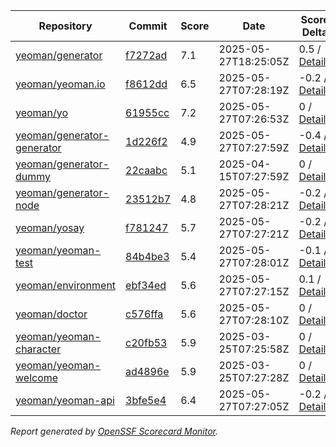 <!-- OPENSSF-SCORECARD-MONITOR:START -->

| Repository | Commit | Score | Date | Score Delta | Report | StepSecurity |
| -- | -- | -- | -- | -- | -- | -- |
| [yeoman/generator](https://github.com/yeoman/generator) | [f7272ad](https://github.com/yeoman/generator/commit/f7272ad9265b6bf3b15a6a4209309e37b3e48bd7) | 7.1 | 2025-05-27T18:25:05Z | 0.5 / [Details](https://ossf.github.io/scorecard-visualizer/#/projects/github.com/yeoman/generator/compare/ccec77b006ff52b9052815d8d273fe8c3491f5ba/f7272ad9265b6bf3b15a6a4209309e37b3e48bd7) | [View](https://ossf.github.io/scorecard-visualizer/#/projects/github.com/yeoman/generator/commit/f7272ad9265b6bf3b15a6a4209309e37b3e48bd7) | [Fix it](https://app.stepsecurity.io/securerepo?repo=yeoman/generator) |
| [yeoman/yeoman.io](https://github.com/yeoman/yeoman.io) | [f8612dd](https://github.com/yeoman/yeoman.io/commit/f8612dd151aeefa15c7825328b3615c2863300de) | 6.5 | 2025-05-27T07:28:19Z | -0.2 / [Details](https://ossf.github.io/scorecard-visualizer/#/projects/github.com/yeoman/yeoman.io/compare/f8612dd151aeefa15c7825328b3615c2863300de/f8612dd151aeefa15c7825328b3615c2863300de) | [View](https://ossf.github.io/scorecard-visualizer/#/projects/github.com/yeoman/yeoman.io/commit/f8612dd151aeefa15c7825328b3615c2863300de) | [Fix it](https://app.stepsecurity.io/securerepo?repo=yeoman/yeoman.io) |
| [yeoman/yo](https://github.com/yeoman/yo) | [61955cc](https://github.com/yeoman/yo/commit/61955cc3da0803e1d463e9b4e557ce45a3be7b54) | 7.2 | 2025-05-27T07:26:53Z | 0 / [Details](https://ossf.github.io/scorecard-visualizer/#/projects/github.com/yeoman/yo/compare/61955cc3da0803e1d463e9b4e557ce45a3be7b54/61955cc3da0803e1d463e9b4e557ce45a3be7b54) | [View](https://ossf.github.io/scorecard-visualizer/#/projects/github.com/yeoman/yo/commit/61955cc3da0803e1d463e9b4e557ce45a3be7b54) | [Fix it](https://app.stepsecurity.io/securerepo?repo=yeoman/yo) |
| [yeoman/generator-generator](https://github.com/yeoman/generator-generator) | [1d226f2](https://github.com/yeoman/generator-generator/commit/1d226f237690c312d8a2b6c2bb22e65eca5fb32b) | 4.9 | 2025-05-27T07:27:59Z | -0.4 / [Details](https://ossf.github.io/scorecard-visualizer/#/projects/github.com/yeoman/generator-generator/compare/1d226f237690c312d8a2b6c2bb22e65eca5fb32b/1d226f237690c312d8a2b6c2bb22e65eca5fb32b) | [View](https://ossf.github.io/scorecard-visualizer/#/projects/github.com/yeoman/generator-generator/commit/1d226f237690c312d8a2b6c2bb22e65eca5fb32b) | [Fix it](https://app.stepsecurity.io/securerepo?repo=yeoman/generator-generator) |
| [yeoman/generator-dummy](https://github.com/yeoman/generator-dummy) | [22caabc](https://github.com/yeoman/generator-dummy/commit/22caabc61498eb0229d3b0d6e705d2f98cc73a59) | 5.1 | 2025-04-15T07:27:59Z | 0 / [Details](https://ossf.github.io/scorecard-visualizer/#/projects/github.com/yeoman/generator-dummy/compare/22caabc61498eb0229d3b0d6e705d2f98cc73a59/22caabc61498eb0229d3b0d6e705d2f98cc73a59) | [View](https://ossf.github.io/scorecard-visualizer/#/projects/github.com/yeoman/generator-dummy/commit/22caabc61498eb0229d3b0d6e705d2f98cc73a59) | [Fix it](https://app.stepsecurity.io/securerepo?repo=yeoman/generator-dummy) |
| [yeoman/generator-node](https://github.com/yeoman/generator-node) | [23512b7](https://github.com/yeoman/generator-node/commit/23512b7f3e9c203624ea93ec79f465f041a83240) | 4.8 | 2025-05-27T07:28:21Z | -0.2 / [Details](https://ossf.github.io/scorecard-visualizer/#/projects/github.com/yeoman/generator-node/compare/23512b7f3e9c203624ea93ec79f465f041a83240/23512b7f3e9c203624ea93ec79f465f041a83240) | [View](https://ossf.github.io/scorecard-visualizer/#/projects/github.com/yeoman/generator-node/commit/23512b7f3e9c203624ea93ec79f465f041a83240) | [Fix it](https://app.stepsecurity.io/securerepo?repo=yeoman/generator-node) |
| [yeoman/yosay](https://github.com/yeoman/yosay) | [f781247](https://github.com/yeoman/yosay/commit/f7812478ae5692d06c14ed930898b69252841f4c) | 5.7 | 2025-05-27T07:27:21Z | -0.2 / [Details](https://ossf.github.io/scorecard-visualizer/#/projects/github.com/yeoman/yosay/compare/f7812478ae5692d06c14ed930898b69252841f4c/f7812478ae5692d06c14ed930898b69252841f4c) | [View](https://ossf.github.io/scorecard-visualizer/#/projects/github.com/yeoman/yosay/commit/f7812478ae5692d06c14ed930898b69252841f4c) | [Fix it](https://app.stepsecurity.io/securerepo?repo=yeoman/yosay) |
| [yeoman/yeoman-test](https://github.com/yeoman/yeoman-test) | [84b4be3](https://github.com/yeoman/yeoman-test/commit/84b4be3760d2f013164b3e8ff8f122a273cd56ae) | 5.4 | 2025-05-27T07:28:01Z | -0.1 / [Details](https://ossf.github.io/scorecard-visualizer/#/projects/github.com/yeoman/yeoman-test/compare/54ac90178bc273c45fd1f21ba6ed69f061c68792/84b4be3760d2f013164b3e8ff8f122a273cd56ae) | [View](https://ossf.github.io/scorecard-visualizer/#/projects/github.com/yeoman/yeoman-test/commit/84b4be3760d2f013164b3e8ff8f122a273cd56ae) | [Fix it](https://app.stepsecurity.io/securerepo?repo=yeoman/yeoman-test) |
| [yeoman/environment](https://github.com/yeoman/environment) | [ebf34ed](https://github.com/yeoman/environment/commit/ebf34ed51479dd0d413e12b9253d5f05e9ff56eb) | 5.6 | 2025-05-27T07:27:15Z | 0.1 / [Details](https://ossf.github.io/scorecard-visualizer/#/projects/github.com/yeoman/environment/compare/92fa818e4c76e8ae2b61af161739ee35c5b47f17/ebf34ed51479dd0d413e12b9253d5f05e9ff56eb) | [View](https://ossf.github.io/scorecard-visualizer/#/projects/github.com/yeoman/environment/commit/ebf34ed51479dd0d413e12b9253d5f05e9ff56eb) | [Fix it](https://app.stepsecurity.io/securerepo?repo=yeoman/environment) |
| [yeoman/doctor](https://github.com/yeoman/doctor) | [c576ffa](https://github.com/yeoman/doctor/commit/c576ffa6dae8216450f7e66127fdd7f904b00bd9) | 5.6 | 2025-05-27T07:28:10Z | 0 / [Details](https://ossf.github.io/scorecard-visualizer/#/projects/github.com/yeoman/doctor/compare/c576ffa6dae8216450f7e66127fdd7f904b00bd9/c576ffa6dae8216450f7e66127fdd7f904b00bd9) | [View](https://ossf.github.io/scorecard-visualizer/#/projects/github.com/yeoman/doctor/commit/c576ffa6dae8216450f7e66127fdd7f904b00bd9) | [Fix it](https://app.stepsecurity.io/securerepo?repo=yeoman/doctor) |
| [yeoman/yeoman-character](https://github.com/yeoman/yeoman-character) | [c20fb53](https://github.com/yeoman/yeoman-character/commit/c20fb530824d20bc03a267f5a088b84d8b65d744) | 5.9 | 2025-03-25T07:25:58Z | 0 / [Details](https://ossf.github.io/scorecard-visualizer/#/projects/github.com/yeoman/yeoman-character/compare/c20fb530824d20bc03a267f5a088b84d8b65d744/c20fb530824d20bc03a267f5a088b84d8b65d744) | [View](https://ossf.github.io/scorecard-visualizer/#/projects/github.com/yeoman/yeoman-character/commit/c20fb530824d20bc03a267f5a088b84d8b65d744) | [Fix it](https://app.stepsecurity.io/securerepo?repo=yeoman/yeoman-character) |
| [yeoman/yeoman-welcome](https://github.com/yeoman/yeoman-welcome) | [ad4896e](https://github.com/yeoman/yeoman-welcome/commit/ad4896e83c61ff0a2eb346de30ddb9c8053a9b29) | 5.9 | 2025-03-25T07:27:28Z | 0 / [Details](https://ossf.github.io/scorecard-visualizer/#/projects/github.com/yeoman/yeoman-welcome/compare/ad4896e83c61ff0a2eb346de30ddb9c8053a9b29/ad4896e83c61ff0a2eb346de30ddb9c8053a9b29) | [View](https://ossf.github.io/scorecard-visualizer/#/projects/github.com/yeoman/yeoman-welcome/commit/ad4896e83c61ff0a2eb346de30ddb9c8053a9b29) | [Fix it](https://app.stepsecurity.io/securerepo?repo=yeoman/yeoman-welcome) |
| [yeoman/yeoman-api](https://github.com/yeoman/yeoman-api) | [3bfe5e4](https://github.com/yeoman/yeoman-api/commit/3bfe5e45cbfab0f0125312a69a6b7e94f31915be) | 6.4 | 2025-05-27T07:27:05Z | -0.2 / [Details](https://ossf.github.io/scorecard-visualizer/#/projects/github.com/yeoman/yeoman-api/compare/f94f3e3fd4aad98e1a794cb95faec483d4646984/3bfe5e45cbfab0f0125312a69a6b7e94f31915be) | [View](https://ossf.github.io/scorecard-visualizer/#/projects/github.com/yeoman/yeoman-api/commit/3bfe5e45cbfab0f0125312a69a6b7e94f31915be) | [Fix it](https://app.stepsecurity.io/securerepo?repo=yeoman/yeoman-api) |

_Report generated by [OpenSSF Scorecard Monitor](https://github.com/ossf/scorecard-monitor)._

<!-- OPENSSF-SCORECARD-MONITOR:END -->